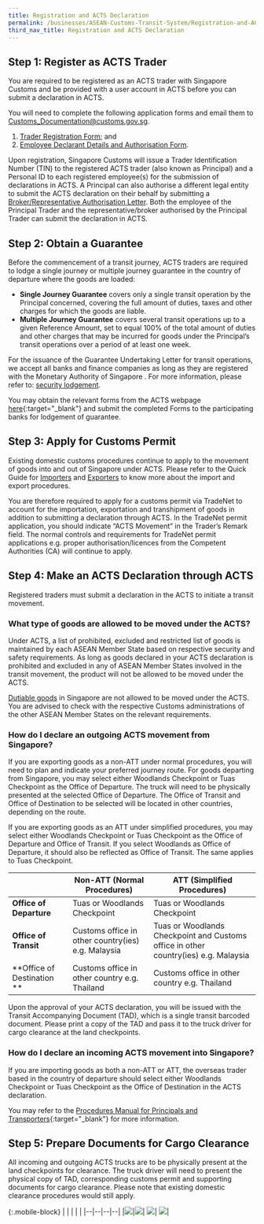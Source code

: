 ```yaml
---
title: Registration and ACTS Declaration  
permalink: /businesses/ASEAN-Customs-Transit-System/Registration-and-ACTS-Declaration  
third_nav_title: Registration and ACTS Declaration  
---
```


## Step 1: Register as ACTS Trader
You are required to be registered as an ACTS trader with Singapore Customs and be provided with a user account in ACTS before you can submit a declaration in ACTS. 

You will need to complete the following application forms and email them to [Customs_Documentation@customs.gov.sg](mailto:Customs_Documentation@customs.gov.sg).

   1. [Trader Registration Form](/eservices/customs-forms-and-service-links); and
   2. [Employee Declarant Details and Authorisation Form](/eservices/customs-forms-and-service-links).

Upon registration, Singapore Customs will issue a Trader Identification Number (TIN) to the registered ACTS trader (also known as Principal) and a Personal ID to each registered employee(s) for the submission of declarations in ACTS. A Principal can also authorise a different legal entity to submit the ACTS declaration on their behalf by submitting a [Broker/Representative Authorisation Letter](/eservices/customs-forms-and-service-links). Both the employee of the Principal Trader and the representative/broker authorised by the Principal Trader can submit the declaration in ACTS.

## Step 2: Obtain a Guarantee

Before the commencement of a transit journey, ACTS traders are required to lodge a single journey or multiple journey guarantee in the country of departure where the goods are loaded:<br>
   - **Single Journey Guarantee** covers only a single transit operation by the Principal concerned, covering the full amount of duties, taxes and other charges for which the goods are liable.<br> 
   - **Multiple Journey Guarantee** covers several transit operations up to a given Reference Amount, set to equal 100% of the total amount of duties and other charges that may be incurred for goods under the Principal’s transit operations over a period of at least one week.

For the issuance of the Guarantee Undertaking Letter for transit operations, we accept all banks and finance companies as long as they are registered with the Monetary Authority of Singapore . For more information, please refer to: [security lodgement](/businesses/new-traders-and-registration-services/registration-services/security-lodgement).

You may obtain the relevant forms from the ACTS webpage [here](https://acts.asean.org/traders-guide/guarantee){:target="_blank"} and submit the completed Forms to the participating banks for lodgement of guarantee.

## Step 3: Apply for Customs Permit

Existing domestic customs procedures continue to apply to the movement of goods into and out of Singapore under ACTS. Please refer to the Quick Guide for [Importers](/businesses/importing-goods/overview) and [Exporters](/businesses/exporting-goods/overview) to know more about the import and export procedures.

You are therefore required to apply for a customs permit via TradeNet to account for the importation, exportation and transhipment of goods in addition to submitting a declaration through ACTS. In the TradeNet permit application, you should indicate “ACTS Movement” in the Trader’s Remark field.  The normal controls and requirements for TradeNet permit applications e.g. proper authorisation/licences from the Competent Authorities (CA) will continue to apply.

## Step 4: Make an ACTS Declaration through ACTS

Registered traders must submit a declaration in the ACTS to initiate a transit movement. 
 
### What type of goods are allowed to be moved under the ACTS?
Under ACTS, a list of prohibited, excluded and restricted list of goods is maintained by each ASEAN Member State based on respective security and safety requirements. As long as goods declared in your ACTS declaration is prohibited and excluded in any of ASEAN Member States involved in the transit movement, the product will not be allowed to be moved under the ACTS.

[Dutiable goods](/businesses/valuation-duties-taxes-and-fees/duties-and-dutiable-goods) in Singapore are not allowed to be moved under the ACTS. You are advised to check with the respective Customs administrations of the other ASEAN Member States on the relevant requirements.

### How do I declare an outgoing ACTS movement from Singapore?
If you are exporting goods as a non-ATT under normal procedures, you will need to plan and indicate your preferred journey route. For goods departing from Singapore, you may select either Woodlands Checkpoint or Tuas Checkpoint as the Office of Departure. The truck will need to be physically presented at the selected Office of Departure. The Office of Transit and Office of Destination to be selected will be located in other countries, depending on the route.

If you are exporting goods as an ATT under simplified procedures, you may select either Woodlands Checkpoint or Tuas Checkpoint as the Office of Departure and Office of Transit. If you select Woodlands as Office of Departure,  it should also be reflected as Office of Transit. The same applies to Tuas Checkpoint.

|  |**Non-ATT (Normal Procedures)**|**ATT (Simplified Procedures)**  |
|--|--|--|
|**Office of Departure**|Tuas or Woodlands Checkpoint |	Tuas or Woodlands Checkpoint|
|**Office of Transit**|	Customs office in other country(ies) e.g. Malaysia|Tuas or Woodlands Checkpoint and Customs office in other country(ies) e.g. Malaysia|
|**Office of Destination **|	Customs office in other country e.g. Thailand |	Customs office in other country e.g. Thailand|

Upon the approval of your ACTS declaration, you will be issued with the Transit Accompanying Document (TAD), which is a single transit barcoded document.  Please print a copy of the TAD and pass it to the truck driver for cargo clearance at the land checkpoints.

### How do I declare an incoming ACTS movement into Singapore?
If you are importing goods as both a non-ATT or ATT, the overseas trader based in the country of departure should select either Woodlands Checkpoint or Tuas Checkpoint as the Office of Destination in the ACTS declaration. 

You may refer to the [Procedures Manual for Principals and Transporters](https://acts.asean.org/traders-guide/procedures-manual-principals-and-transporters){:target="_blank"} for more information.

## Step 5: Prepare Documents for Cargo Clearance
All incoming and outgoing ACTS trucks are to be physically present at the land checkpoints for clearance. The truck driver will need to present the physical copy of TAD, corresponding customs permit and supporting documents for cargo clearance. 
Please note that existing domestic clearance procedures would still apply.

{:.mobile-block}
|  |  |  |  |
|--|--|--|--|
|[![](/images/ACTS/Overview.jpg)](/businesses/ASEAN-Customs-Transit-System/overview)|[![](/images/ACTS/Amendments-and-Cancellation.jpg)](/businesses/ASEAN-Customs-Transit-System/overview/amendments-and-cancellation-of-transit-declaration)| [![](/images/ACTS/Customs-Forms-&-Service-Links.jpg)](/eservices/customs-forms-and-service-links)| [![](/images/ACTS/Useful-Links.jpg)](/businesses/ASEAN-Customs-Transit-System/overview/useful-links)|  

